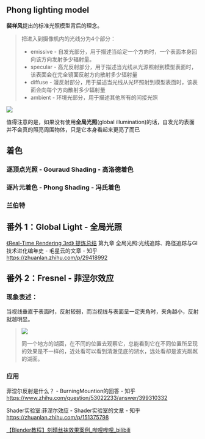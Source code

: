 ## Phong lighting model

**裴祥风**提出的标准光照模型背后的理念。

> 把进入到摄像机内的光线分为4个部分：
>
> - emissive - 自发光部分，用于描述当给定一个方向时，一个表面本身回向该方向发射多少辐射量。
> - specular - 高光反射部分，用于描述当光线从光源照射到模型表面时，该表面会在完全镜面反射方向散射多少辐射量
> - diffuse - 漫反射部分，用于描述当光线从光环照射到模型表面时，该表面会向每个方向散射多少辐射量
> - ambient - 环境光部分，用于描述其他所有的间接光照

<img src="https://learnopengl.com/img/lighting/basic_lighting_phong.png">

值得注意的是，如果没有使用**全局光照**(global illumination)的话，自发光的表面并不会真的照亮周围物体，只是它本身看起来更亮了而已

## 着色

### 逐顶点光照 - Gouraud Shading - 高洛德着色

### 逐片元着色 - Phong Shading - 冯氏着色

### 兰伯特











## 番外 1：Global Light - 全局光照

[《Real-Time Rendering 3rd》 提炼总结](八) 第九章 全局光照:光线追踪、路径追踪与GI技术进化编年史 - 毛星云的文章 - 知乎 https://zhuanlan.zhihu.com/p/29418992



## 番外 2：Fresnel - 菲涅尔效应

### 现象表述：

当视线垂直于表面时，反射较弱，而当视线与表面呈一定夹角时，夹角越小，反射就越明显。

> <img src="https://pic4.zhimg.com/v2-f690ff897716de707172c748cd782aab_b.jpg">
>
> 同一个地方的湖面，在不同的位置去观察它，总能看到它在不同位置所呈现的效果是不一样的，近处看可以看到清澈见底的湖水，远处看却是波光粼粼的湖面。

### 应用



菲涅尔反射是什么？ - BurningMountion的回答 - 知乎 https://www.zhihu.com/question/53022233/answer/399310332

Shader实验室:菲涅尔效应 - Shader实验室的文章 - 知乎 https://zhuanlan.zhihu.com/p/151375798

[【Blender教程】刻晴丝袜效果案例_哔哩哔哩_bilibili](https://www.bilibili.com/video/BV15y4y1D7cT/?spm_id_from=333.999.0.0)